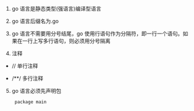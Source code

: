 1. go 语言是静态类型(强语言)编译型语言

2. go 语言后缀名为.go

3. go 语言不需要用分号结尾，go 使用行语句作为分隔符，即一行一个语句。如果在一行上写多行语句，则必须用分号隔离

4. 注释

+ // 单行注释

+ /**/ 多行注释

5. go 语言必须先声明包

        package main